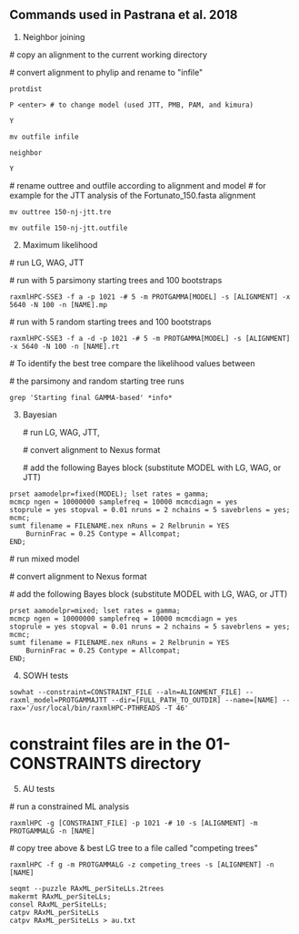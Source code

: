 ## Commands used in Pastrana et al. 2018

1. Neighbor joining

#&#xfeff; copy an alignment to the current working directory 

#&#xfeff; convert alignment to phylip and rename to "infile"

```
protdist
```

```
P <enter> # to change model (used JTT, PMB, PAM, and kimura)
```

```
Y
```

```
mv outfile infile
```

```
neighbor
```

```
Y
```
   #&#xfeff; rename outtree and outfile according to alignment and model
   #&#xfeff; for example for the JTT analysis of the Fortunato_150.fasta alignment

```
mv outtree 150-nj-jtt.tre
```

```
mv outfile 150-nj-jtt.outfile
```

2. Maximum likelihood 

#&#xfeff; run LG, WAG, JTT 

#&#xfeff; run with 5 parsimony starting trees and 100 bootstraps

```
raxmlHPC-SSE3 -f a -p 1021 -# 5 -m PROTGAMMA[MODEL] -s [ALIGNMENT] -x 5640 -N 100 -n [NAME].mp
```
   #&#xfeff; run with 5 random starting trees and 100 bootstraps

```
raxmlHPC-SSE3 -f a -d -p 1021 -# 5 -m PROTGAMMA[MODEL] -s [ALIGNMENT] -x 5640 -N 100 -n [NAME].rt
```
   #&#xfeff; To identify the best tree compare the likelihood values between 

   #&#xfeff; the parsimony and random starting tree runs

```
grep 'Starting final GAMMA-based' *info*
```

3. Bayesian 

   #&#xfeff; run LG, WAG, JTT, 

   #&#xfeff; convert alignment to Nexus format

   #&#xfeff; add the following Bayes block (substitute MODEL with LG, WAG, or JTT)

```BEGIN MRBAYES;
prset aamodelpr=fixed(MODEL); lset rates = gamma; 
mcmcp ngen = 10000000 samplefreq = 10000 mcmcdiagn = yes 
stoprule = yes stopval = 0.01 nruns = 2 nchains = 5 savebrlens = yes;
mcmc;
sumt filename = FILENAME.nex nRuns = 2 Relbrunin = YES 
    BurninFrac = 0.25 Contype = Allcompat;
END;
```

   #&#xfeff; run mixed model

   #&#xfeff; convert alignment to Nexus format

   #&#xfeff; add the following Bayes block (substitute MODEL with LG, WAG, or JTT)

```BEGIN MRBAYES;
prset aamodelpr=mixed; lset rates = gamma; 
mcmcp ngen = 10000000 samplefreq = 10000 mcmcdiagn = yes 
stoprule = yes stopval = 0.01 nruns = 2 nchains = 5 savebrlens = yes;
mcmc;
sumt filename = FILENAME.nex nRuns = 2 Relbrunin = YES 
    BurninFrac = 0.25 Contype = Allcompat;
END;
``` 


4. SOWH tests

```
sowhat --constraint=CONSTRAINT_FILE --aln=ALIGNMENT_FILE] --raxml_model=PROTGAMMAJTT --dir=[FULL_PATH_TO_OUTDIR] --name=[NAME] --rax='/usr/local/bin/raxmlHPC-PTHREADS -T 46'
```
  # constraint files are in the 01-CONSTRAINTS directory

5. AU tests

  #&#xfeff; run a constrained ML analysis

```
raxmlHPC -g [CONSTRAINT_FILE] -p 1021 -# 10 -s [ALIGNMENT] -m PROTGAMMALG -n [NAME]
```
  #&#xfeff; copy tree above & best LG tree to a file called "competing trees"

```
raxmlHPC -f g -m PROTGAMMALG -z competing_trees -s [ALIGNMENT] -n [NAME]
```

```
seqmt --puzzle RAxML_perSiteLLs.2trees
makermt RAxML_perSiteLLs;
consel RAxML_perSiteLLs;
catpv RAxML_perSiteLLs
catpv RAxML_perSiteLLs > au.txt
```


